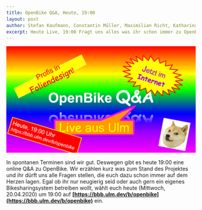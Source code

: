 ```yaml
---
title: OpenBike Q&A, Heute, 19:00
layout: post
author: Stefan Kaufmann, Constantin Müller, Maximilian Richt, Katharina Schweiger
excerpt: Heute Live, 19:00 Fragt uns alles was ihr schon immer zu OpenBike wissen wolltet
---
```


![](/assets/images/blog/20200520-graphicdesignismypassion.png)

In spontanen Terminen sind wir gut. Deswegen gibt es heute 19:00 eine online Q&A zu OpenBike. Wir erzählen kurz was zum Stand des Projektes und ihr dürft uns alle Fragen stellen, die euch dazu schon immer auf dem Herzen lagen. Egal ob ihr nur neugierig seid oder auch gern ein eigenes Bikesharingsystem betreiben wollt, wählt euch heute (Mittwoch, 20.04.2020) um 19:00 auf **[https://bbb.ulm.dev/b/openbike](https://bbb.ulm.dev/b/openbike)** ein.